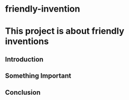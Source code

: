 # friendly-invention

# This project is about friendly inventions

## Introduction

## Something Important

## Conclusion